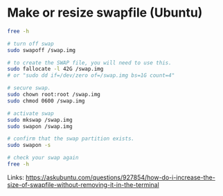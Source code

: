 # Make or resize swapfile (Ubuntu)

```bash
free -h

# turn off swap
sudo swapoff /swap.img

# to create the SWAP file, you will need to use this.
sudo fallocate -l 42G /swap.img
# or "sudo dd if=/dev/zero of=/swap.img bs=1G count=4"

# secure swap.
sudo chown root:root /swap.img
sudo chmod 0600 /swap.img

# activate swap
sudo mkswap /swap.img
sudo swapon /swap.img

# confirm that the swap partition exists.
sudo swapon -s

# check your swap again
free -h
```

Links: <https://askubuntu.com/questions/927854/how-do-i-increase-the-size-of-swapfile-without-removing-it-in-the-terminal>
